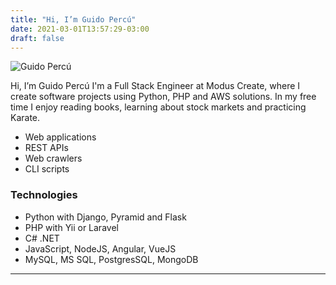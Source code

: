 ```yaml
---
title: "Hi, I’m Guido Percú"
date: 2021-03-01T13:57:29-03:00
draft: false
---
```


![Guido Percú](/images/guido.jpeg)

Hi, I’m Guido Percú
I'm a Full Stack Engineer at Modus Create, where I create software projects using Python, PHP and AWS solutions. In my free time I enjoy reading books, learning about stock markets and practicing Karate.

- Web applications
- REST APIs
- Web crawlers
- CLI scripts

### Technologies
- Python with Django, Pyramid and Flask
- PHP with Yii or Laravel
- C# .NET
- JavaScript,  NodeJS,  Angular,  VueJS
- MySQL, MS SQL, PostgresSQL, MongoDB

---